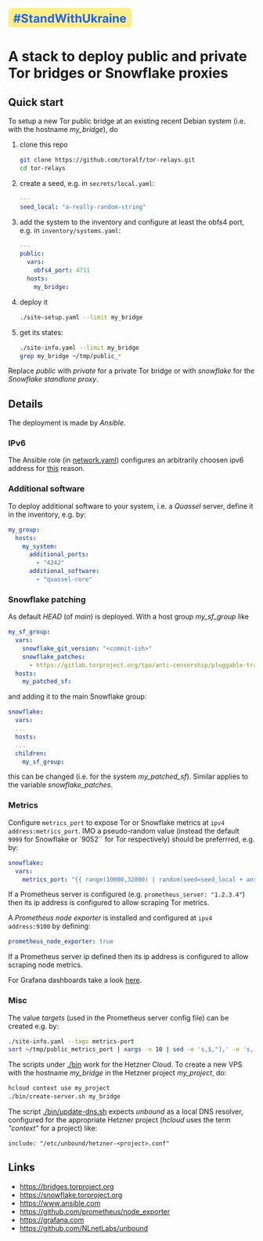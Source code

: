 [![StandWithUkraine](https://raw.githubusercontent.com/vshymanskyy/StandWithUkraine/main/badges/StandWithUkraine.svg)](https://github.com/vshymanskyy/StandWithUkraine/blob/main/docs/README.md)

# A stack to deploy public and private Tor bridges or Snowflake proxies

## Quick start

To setup a new Tor public bridge at an existing recent Debian system (i.e. with the hostname _my_bridge_), do

1. clone this repo

   ```bash
   git clone https://github.com/toralf/tor-relays.git
   cd tor-relays
   ```

1. create a seed, e.g. in `secrets/local.yaml`:

   ```yaml
   ---
   seed_local: "a-really-random-string"
   ```

1. add the system to the inventory and configure at least the obfs4 port, e.g. in `inventory/systems.yaml`:

   ```yaml
   ---
   public:
     vars:
       obfs4_port: 4711
     hosts:
       my_bridge:
   ```

1. deploy it

   ```bash
   ./site-setup.yaml --limit my_bridge
   ```

1. get its states:

   ```bash
   ./site-info.yaml --limit my_bridge
   grep my_bridge ~/tmp/public_*
   ```

Replace _public_ with _private_ for a private Tor bridge or with _snowflake_ for the _Snowflake standlone proxy_.

## Details

The deployment is made by _Ansible_.

### IPv6

The Ansible role (in [network.yaml](./playbooks/roles/setup/tasks/network.yaml))
configures an arbitrarily choosen ipv6 address for [this](./playbooks/roles/setup/tasks/network.yaml#L2) reason.

### Additional software

To deploy additional software to your system, i.e. a _Quassel_ server, define it in the inventory, e.g. by:

```yaml
my_group:
  hosts:
    my_system:
      additional_ports:
        - "4242"
      additional_software:
        - "quassel-core"
```

### Snowflake patching

As default _HEAD_ (of _main_) is deployed. With a host group _my_sf_group_ like

```yaml
my_sf_group:
  vars:
    snowflake_git_version: "<commit-ish>"
    snowflake_patches:
      - https://gitlab.torproject.org/tpo/anti-censorship/pluggable-transports/snowflake/-/merge_requests/225.diff
  hosts:
    my_patched_sf:
```

and adding it to the main Snowflake group:

```yaml
snowflake:
  vars:
  ...
  hosts:
  ...
  children:
    my_sf_group:
```

this can be changed (i.e. for the system _my_patched_sf_).
Similar applies to the variable _snowflake_patches_.

### Metrics

Configure `metrics_port` to expose Tor or Snowflake metrics at `ipv4 address:metrics_port`.
IMO a pseudo-random value (instead the default `9999` for Snowflake or `9052`` for Tor respectively) should be preferrred, e.g. by:

```yaml
snowflake:
  vars:
    metrics_port: "{{ range(10000,32000) | random(seed=seed_local + ansible_facts.hostname + ansible_facts.default_ipv4.address + ansible_facts.default_ipv6.address) }}"
```

If a Prometheus server is configured (e.g. `prometheus_server: "1.2.3.4"`)
then its ip address is configured to allow scraping Tor metrics.

A _Prometheus node exporter_ is installed and configured at `ipv4 address:9100` by defining:

```yaml
prometheus_node_exporter: true
```

If a Prometheus server ip defined then its ip address is configured to allow scraping node metrics.

For Grafana dashboards take a look [here](https://github.com/toralf/torutils/tree/main/dashboards).

### Misc

The value _targets_ (used in the Prometheus server config file) can be created e.g. by:

```bash
./site-info.yaml --tags metrics-port
sort ~/tmp/public_metrics_port | xargs -n 10 | sed -e 's,$,"],' -e 's, ,"\, ",g' -e 's,^,- targets: [",'
```

The scripts under [./bin](./bin) work for the Hetzner Cloud.
To create a new VPS with the hostname _my_bridge_ in the Hetzner project _my_project_, do:

```bash
hcloud context use my_project
./bin/create-server.sh my_bridge
```

The script [./bin/update-dns.sh](./bin/update-dns.sh) expects _unbound_ as a local DNS resolver,
configured for the appropriate Hetzner project (_hcloud_ uses the term _"context"_ for a project) like:

```config
include: "/etc/unbound/hetzner-<project>.conf"
```

## Links

- https://bridges.torproject.org
- https://snowflake.torproject.org
- https://www.ansible.com
- https://github.com/prometheus/node_exporter
- https://grafana.com
- https://github.com/NLnetLabs/unbound
